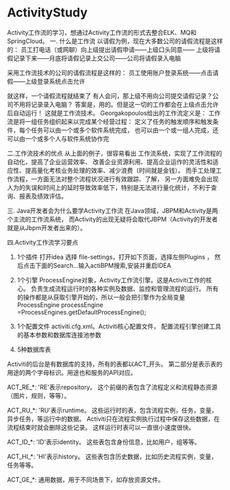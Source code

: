 # ActivityStudy
Activity工作流的学习，想通过Activity工作流的形式去整合ELK、MQ和SpringCloud。
一. 什么是工作流
以请假为例，现在大多数公司的请假流程是这样的：
员工打电话（或网聊）向上级提出请假申请——上级口头同意——
上级将请假记录下来——月底将请假记录上交公司——公司将请假录入电脑

采用工作流技术的公司的请假流程是这样的：
员工使用账户登录系统——点击请假——上级登录系统点击允许

就这样，一个请假流程就结束了
有人会问，那上级不用向公司提交请假记录？公司不用将记录录入电脑？
答案是，用的。但是这一切的工作都会在上级点击允许后自动运行！
这就是工作流技术。
Georgakopoulos给出的工作流定义是：
工作流是将一组任务组织起来以完成某个经营过程：
定义了任务的触发顺序和触发条件，每个任务可以由一个或多个软件系统完成，
也可以由一个或一组人完成，还可以由一个或多个人与软件系统协作完

二.工作流技术的优点
从上面的例子，很容易看出
工作流系统，实现了工作流程的自动化，提高了企业运营效率、
改善企业资源利用、提高企业运作的灵活性和适应性、提高量化考核业务处理的效率、减少浪费（时间就是金钱）。
而手工处理工作流程，一方面无法对整个流程状况进行有效跟踪、了解，
另一方面难免会出现人为的失误和时间上的延时导致效率低下，特别是无法进行量化统计，不利于查询、报表及绩效评估。

三. Java开发者会为什么要学Activity工作流
在Java领域，JBPM和Activity是两个主流的工作流系统，
而Activity的出现无疑将会取代JBPM（Activity的开发者就是从Jbpm开发者出来的）。

四.Activity工作流学习要点   
1. 1个插件
打开idea 选择 file-settings，打开如下页面，选择左侧Plugins ，
然后点击下面的Search…输入actiBPM搜索,安装并重启IDEA

2. 1个引擎
ProcessEngine对象，Activity工作流引擎。这是Activiti工作的核心。
负责生成流程运行时的各种实例及数据、监控和管理流程的运行。
所有的操作都是从获取引擎开始的，所以一般会把引擎作为全局变量
ProcessEngine processEngine =ProcessEngines.getDefaultProcessEngine();

3. 1个配置文件
activiti.cfg.xml。Activiti核心配置文件，
配置流程引擎创建工具的基本参数和数据库连接池参数

4. 5种数据库表

Activiti的后台是有数据库的支持，所有的表都以ACT_开头。 
第二部分是表示表的用途的两个字母标识。用途也和服务的API对应。

ACT_RE_*: 'RE'表示repository。
这个前缀的表包含了流程定义和流程静态资源（图片，规则，等等）。

ACT_RU_*: 'RU'表示runtime。
这些运行时的表，包含流程实例，任务，变量，异步任务，等运行中的数据。
Activiti只在流程实例执行过程中保存这些数据，在流程结束时就会删除这些记录。 
这样运行时表可以一直很小速度很快。

ACT_ID_*: 'ID'表示identity。 
这些表包含身份信息，比如用户，组等等。

ACT_HI_*: 'HI'表示history。
这些表包含历史数据，比如历史流程实例，变量，任务等等。

ACT_GE_*: 通用数据，用于不同场景下，如存放资源文件。